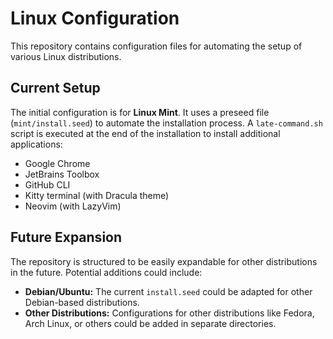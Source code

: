 # Linux Configuration

This repository contains configuration files for automating the setup of various Linux distributions.

## Current Setup

The initial configuration is for **Linux Mint**. It uses a preseed file (`mint/install.seed`) to automate the installation process. A `late-command.sh` script is executed at the end of the installation to install additional applications:

- Google Chrome
- JetBrains Toolbox
- GitHub CLI
- Kitty terminal (with Dracula theme)
- Neovim (with LazyVim)

## Future Expansion

The repository is structured to be easily expandable for other distributions in the future. Potential additions could include:

- **Debian/Ubuntu:** The current `install.seed` could be adapted for other Debian-based distributions.
- **Other Distributions:** Configurations for other distributions like Fedora, Arch Linux, or others could be added in separate directories.
